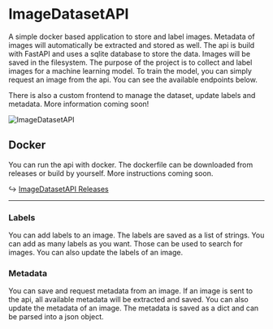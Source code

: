# ImageDatasetAPI

A simple docker based application to store and label images. Metadata of images will automatically be extracted and
stored as well. The api is build with FastAPI and uses a sqlite database to store the data. Images will be saved in the 
filesystem. The purpose of the project is to collect and label images for a machine learning model. To train the model,
you can simply request an image from the api. You can see the available endpoints below. 

There is also a custom frontend to manage the dataset, update labels and metadata. More information coming soon!

![ImageDatasetAPI](https://github.com/Artif3xx/ImageDatasetAPI/blob/f44a42d9b1d3437e42ef8ba04f5e862166636bd4/.assets/readme/SeachPage.gif)

## Docker

You can run the api with docker. The dockerfile can be downloaded from releases or build by yourself. More instructions
coming soon.

↪ [ImageDatasetAPI Releases](https://github.com/Artif3xx/ImageDatasetAPI/releases)

---

### Labels

You can add labels to an image. The labels are saved as a list of strings. You can add as many labels as you want. 
Those can be used to search for images. You can also update the labels of an image.

### Metadata

You can save and request metadata from an image. If an image is sent to the api, all available metadata will be 
extracted and saved. You can also update the metadata of an image. The metadata is saved as a dict and can be parsed 
into a json object.
